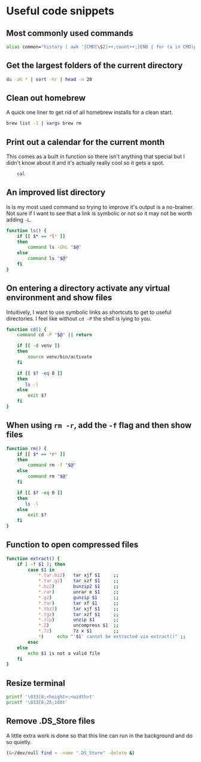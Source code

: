 # Useful code snippets

## Most commonly used commands

```bash
alias common="history | awk '{CMD[\$2]++;count++;}END { for (a in CMD)print CMD[a] \" \" CMD[a]/count*100 \"% \" a;}' | grep -v \"./\" | column -c3 -s \" \" -t | sort -nr | nl |  head"
```

## Get the largest folders of the current directory

```bash
du -ah * | sort -hr | head -n 20
```

## Clean out homebrew

A quick one liner to get rid of all homebrew installs for a clean start.

```bash
brew list -1 | xargs brew rm
```

## Print out a calendar for the current month

This comes as a built in function so there isn't anything that special but I didn't know about it and it's actually really cool so it gets a spot.

```bash
    cal
```

## An improved list directory

ls is my most used command so trying to improve it's output is a no-brainer. Not sure if I want to see that a link is symbolic or not so it may not be worth adding ```-L```.

```bash
function ls() {
    if [[ $* == *l* ]]
    then
        command ls -GhL "$@"
    else
        command ls "$@"
    fi
}
```

## On entering a directory activate any virtual environment and show files

Intuitively, I want to use symbolic links as shortcuts to get to useful directories. I feel like without ```cd -P``` the shell is lying to you.

```bash
function cd() {
    command cd -P "$@" || return

    if [[ -d venv ]]
    then
        source venv/bin/activate
    fi

    if [[ $? -eq 0 ]]
    then
       ls -l
    else
        exit $?
    fi
}
```

## When using ```rm -r```, add the ```-f``` flag and then show files

```bash
function rm() {
    if [[ $* == *r* ]]
    then
        command rm -f "$@"
    else
        command rm "$@"
    fi

    if [[ $? -eq 0 ]]
    then
       ls -l
    else
        exit $?
    fi
}
```

## Function to open compressed files

```bash
function extract() {
    if [ -f $1 ]; then
        case $1 in
            *.tar.bz2)   tar xjf $1     ;;
            *.tar.gz)    tar xzf $1     ;;
            *.bz2)       bunzip2 $1     ;;
            *.rar)       unrar e $1     ;;
            *.gz)        gunzip $1      ;;
            *.tar)       tar xf $1      ;;
            *.tbz2)      tar xjf $1     ;;
            *.tgz)       tar xzf $1     ;;
            *.zip)       unzip $1       ;;
            *.Z)         uncompress $1  ;;
            *.7z)        7z x $1        ;;
            *)     echo "'$1' cannot be extracted via extract()" ;;
        esac
    else
        echo $1 is not a valid file
    fi
}
```

## Resize terminal

```bash
printf '\033[8;<height>;<width>t'
printf '\033[8;25;100t'
```

## Remove .DS_Store files

A little extra work is done so that this line can run in the background and do so quietly.

```bash
(&>/dev/null find ~ -name ".DS_Store" -delete &)
```
